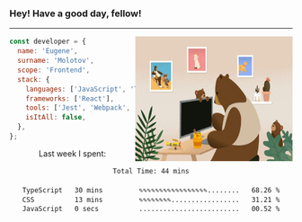 ### Hey! Have a good day, fellow!
---
<img align='right' alt='GIF' vertical-align='center' src='./src/giphy.gif' width='280px' height='222px'/>

```javascript
const developer = {
  name: 'Eugene',
  surname: 'Molotov',
  scope: 'Frontend',
  stack: {
    languages: ['JavaScript', 'TypeScript'],
    frameworks: ['React'],
    tools: ['Jest', 'Webpack', 'Sass'],
    isItAll: false,
  },
};
```
<p align="center">
  Last week I spent:
</p>
<div align="center">
<!--START_SECTION:waka-->

```txt
Total Time: 44 mins

TypeScript   30 mins         ✎✎✎✎✎✎✎✎✎✎✎✎✎✎✎✎✎........   68.26 %
CSS          13 mins         ✎✎✎✎✎✎✎✎.................   31.21 %
JavaScript   0 secs          .........................   00.52 %
```

<!--END_SECTION:waka-->

